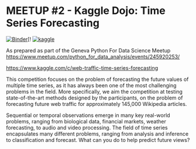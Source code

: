 # MEETUP #2 - Kaggle Dojo: Time Series Forecasting

[![Binder](https://mybinder.org/badge.svg)](https://mybinder.org/v2/gh/PythonDSGeneva/KaggleDojoTimeSeriesForcasting/master)[!
[![kaggle](https://img.shields.io/badge/kaggle-kernel-blue.svg)](https://www.kaggle.com/yhaddad/forecasting-starting-kit-geneva-kaggle-dojo)

As prepared as part of the Geneva Python For Data Science Meetup https://www.meetup.com/python_for_data_analysis/events/245920253/

https://www.kaggle.com/c/web-traffic-time-series-forecasting

This competition focuses on the problem of forecasting the future values of multiple time series, as it has always been one of the most challenging problems in the field. More specifically, we aim the competition at testing state-of-the-art methods designed by the participants, on the problem of forecasting future web traffic for approximately 145,000 Wikipedia articles.

Sequential or temporal observations emerge in many key real-world problems, ranging from biological data, financial markets, weather forecasting, to audio and video processing. The field of time series encapsulates many different problems, ranging from analysis and inference to classification and forecast. What can you do to help predict future views?


